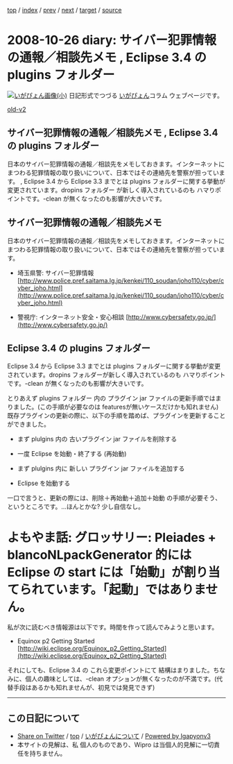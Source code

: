 [top](../index.html) 
 / [index](index.html) 
 / [prev](ig081024.html) 
 / [next](ig081027.html) 
 / [target](http://www.igapyon.jp/igapyon/diary/2008/ig081026.html) 
 / [source](https://github.com/igapyon/diary/blob/master/2008/ig081026.src.md) 

2008-10-26 diary: サイバー犯罪情報の通報／相談先メモ , Eclipse 3.4 の plugins フォルダー
=====================================================================================================
[![いがぴょん画像(小)](http://www.igapyon.jp/igapyon/diary/images/iga200306s.jpg "いがぴょん")](http://www.igapyon.jp/igapyon/diary/memo/memoigapyon.html) 日記形式でつづる [いがぴょん](http://www.igapyon.jp/igapyon/diary/memo/memoigapyon.html)コラム ウェブページです。

[old-v2](ig081026-orig.html)

## サイバー犯罪情報の通報／相談先メモ , Eclipse 3.4 の plugins フォルダー

日本のサイバー犯罪情報の通報／相談先をメモしておきます。インターネットにまつわる犯罪情報の取り扱いについて、日本ではその連絡先を警察が担っています。 , Eclipse 3.4 から Eclipse 3.3 までとは plugins フォルダーに関する挙動が変更されています。dropins フォルダー が新しく導入されているのも ハマりポイントです。-clean が無くなったのも影響が大きいです。


## サイバー犯罪情報の通報／相談先メモ

日本のサイバー犯罪情報の通報／相談先をメモしておきます。インターネットにまつわる犯罪情報の取り扱いについて、日本ではその連絡先を警察が担っています。

* 埼玉県警: サイバー犯罪情報
  [http://www.police.pref.saitama.lg.jp/kenkei/110_soudan/joho110/cyber/cyber_joho.html](http://www.police.pref.saitama.lg.jp/kenkei/110_soudan/joho110/cyber/cyber_joho.html)
  
* 警視庁: インターネット安全・安心相談
  [http://www.cybersafety.go.jp/](http://www.cybersafety.go.jp/)

## Eclipse 3.4 の plugins フォルダー

Eclipse 3.4 から Eclipse 3.3 までとは plugins フォルダーに関する挙動が変更されています。dropins フォルダーが新しく導入されているのも ハマりポイントです。-clean が無くなったのも影響が大きいです。

とりあえず plugins フォルダー 内の プラグイン jar ファイルの更新手順ではまりました。(この手順が必要なのは featuresが無いケースだけかも知れません) 既存プラグインの更新の際に、以下の手順を踏めば、プラグインを更新することができました。

* まず plulgins 内の 古いプラグイン jar ファイルを削除する
  
* 一度 Eclipse を始動・終了する (再始動)
  
* まず plulgins 内に 新しい プラグイン jar ファイルを追加する
  
* Eclipse を始動する

一口で言うと、更新の際には、削除＋再始動＋追加＋始動 の手順が必要そう、というところです。…ほんとかな? 少し自信なし。
# よもやま話: グロッサリー: Pleiades + blancoNLpackGenerator 的には Eclipse の start には「始動」が割り当てられています。「起動」ではありません。

私が次に読むべき情報源は以下です。時間を作って読んでみようと思います。

* Equinox p2 Getting Started
  [http://wiki.eclipse.org/Equinox_p2_Getting_Started](http://wiki.eclipse.org/Equinox_p2_Getting_Started)

それにしても、Eclipse 3.4 の これら変更ポイントにて 結構はまりました。ちなみに、個人の趣味としては、-clean オプションが無くなったのが不満です。(代替手段はあるかも知れませんが、初見では発見できず)


----------------------------------------------------------------------------------------------------

## この日記について

* [Share on Twitter](https://twitter.com/intent/tweet?hashtags=igapyon%2Cdiary%2C%E3%81%84%E3%81%8C%E3%81%B4%E3%82%87%E3%82%93&text=%E3%82%B5%E3%82%A4%E3%83%90%E3%83%BC%E7%8A%AF%E7%BD%AA%E6%83%85%E5%A0%B1%E3%81%AE%E9%80%9A%E5%A0%B1%EF%BC%8F%E7%9B%B8%E8%AB%87%E5%85%88%E3%83%A1%E3%83%A2+%2C+Eclipse+3.4+%E3%81%AE+plugins+%E3%83%95%E3%82%A9%E3%83%AB%E3%83%80%E3%83%BC&url=http%3A%2F%2Fwww.igapyon.jp%2Figapyon%2Fdiary%2F2008%2Fig081026.html) / [top](../index.html) / [いがぴょんについて](http://www.igapyon.jp/igapyon/diary/memo/memoigapyon.html) / [Powered by Igapyonv3](https://github.com/igapyon/igapyonv3)
* 本サイトの見解は、私 個人のものであり、Wipro は当個人的見解に一切責任を持ちません。 
